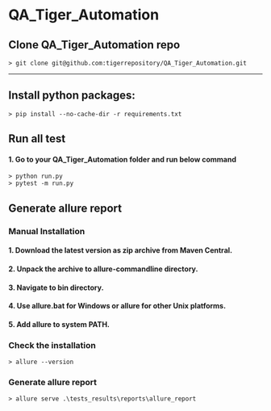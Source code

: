 # QA_Tiger_Automation

## Clone QA_Tiger_Automation repo
```command prompt
> git clone git@github.com:tigerrepository/QA_Tiger_Automation.git
```

-----------------------------------------------------------------------------------


## Install python packages:
```command prompt
> pip install --no-cache-dir -r requirements.txt
```


## Run all test
#### 1. Go to your QA_Tiger_Automation folder and run below command
```command prompt
> python run.py
> pytest -m run.py
```


## Generate allure report
###  Manual Installation
#### 1. Download the latest version as zip archive from Maven Central.
#### 2. Unpack the archive to allure-commandline directory.
#### 3. Navigate to bin directory.
#### 4. Use allure.bat for Windows or allure for other Unix platforms.
#### 5. Add allure to system PATH.

### Check the installation
```command prompt
> allure --version
```


### Generate allure report
```command prompt
> allure serve .\tests_results\reports\allure_report
```
